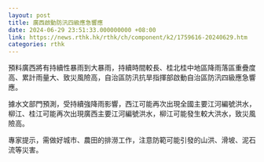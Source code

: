 ```yaml
---
layout: post
title: 廣西啟動防汛四級應急響應
date: 2024-06-29 23:51:33.000000000 +08:00
link: https://news.rthk.hk/rthk/ch/component/k2/1759616-20240629.htm
categories: rthk
---
```


預料廣西將有持續性暴雨到大暴雨，持續時間較長、桂北桂中地區降雨落區重疊度高、累計雨量大、致災風險高，自治區防汛抗旱指揮部啟動自治區防汛四級應急響應。

據水文部門預測，受持續強降雨影響，西江可能再次出現全國主要江河編號洪水，柳江、桂江可能再次出現廣西主要江河編號洪水，柳江可能發生較大洪水，致災風險高。

專家提示，需做好城市、農田的排澇工作，注意防範可能引發的山洪、滑坡、泥石流等災害。
